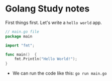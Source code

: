 # Golang Study notes

First things first. Let's write a `hello world` app.

```go
// main.go file
package main

import "fmt";

func main()  {
    fmt.Println("Hello World!");
}
```

- We can run the code like this: `go run main.go`
